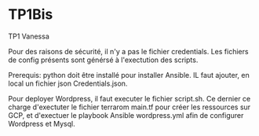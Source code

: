 # TP1Bis
TP1 Vanessa

Pour des raisons de sécurité, il n'y a pas le fichier credentials.
Les fichiers de config présents sont générsé à l'exectution des scripts.

Prerequis: python doit être installé pour installer Ansible.
IL faut ajouter, en local un fichier json Credentials.json.

Pour deployer Wordpress, il faut executer le fichier script.sh.
Ce dernier ce charge d'exectuter le fichier terrarom main.tf pour créer les ressources sur GCP,
et d'exectuer le playbook Ansible wordpress.yml afin de configurer Wordpress et Mysql.
